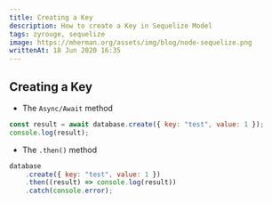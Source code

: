 ```yaml
---
title: Creating a Key
description: How to create a Key in Sequelize Model
tags: zyrouge, sequelize
image: https://mherman.org/assets/img/blog/node-sequelize.png
writtenAt: 18 Jun 2020 16:35
---
```


## Creating a Key

* The `Async/Await` method

```javascript
const result = await database.create({ key: "test", value: 1 });
console.log(result);
```

* The `.then()` method

```javascript
database
    .create({ key: "test", value: 1 })
    .then((result) => console.log(result))
    .catch(console.error);
```

